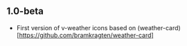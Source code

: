 ## 1.0-beta

- First version of v-weather icons based on (weather-card)[https://github.com/bramkragten/weather-card]
